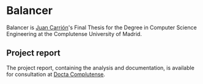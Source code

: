 # Balancer

Balancer is [Juan Carrión](https://github.com/juancrrn)'s Final Thesis for the Degree in Computer Science Engineering at the Complutense University of Madrid.

## Project report

The project report, containing the analysis and documentation, is available for consultation at [Docta Complutense](https://hdl.handle.net/20.500.14352/88396).
